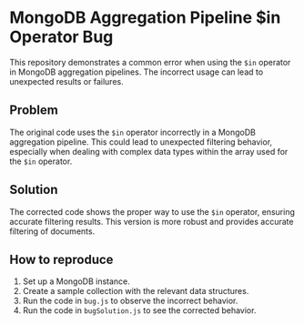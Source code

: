 # MongoDB Aggregation Pipeline $in Operator Bug
This repository demonstrates a common error when using the `$in` operator in MongoDB aggregation pipelines.  The incorrect usage can lead to unexpected results or failures.

## Problem
The original code uses the `$in` operator incorrectly in a MongoDB aggregation pipeline. This could lead to unexpected filtering behavior, especially when dealing with complex data types within the array used for the `$in` operator. 

## Solution
The corrected code shows the proper way to use the `$in` operator, ensuring accurate filtering results.  This version is more robust and provides accurate filtering of documents.

## How to reproduce
1. Set up a MongoDB instance.
2. Create a sample collection with the relevant data structures.
3. Run the code in `bug.js` to observe the incorrect behavior.
4. Run the code in `bugSolution.js` to see the corrected behavior.